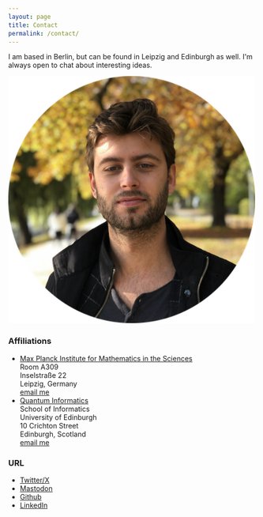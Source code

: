 ```yaml
---
layout: page
title: Contact
permalink: /contact/
---
```




<p class="main-col66 bottom-1"> 
I am based in Berlin, but can be found in Leipzig and Edinburgh as well. I'm always open to chat about interesting ideas.

<section class="main-col33">
	<img src="/assets/abel_herbst_circle.png" width="500">
</section>




<h3 class="main-col66"> Affiliations </h3>
<p class="main-col66">
<ul>
	<li> <a href="https://www.mis.mpg.de" target="_blank">Max Planck Institute for Mathematics in the Sciences </a><br> </li>
Room A309<br>
Inselstraße 22<br>
Leipzig, Germany<br>
<a href="mailto:axbxexl.jxaxnxsxmxax@mxixs.mxpxg.xdxe"
    onmouseover="this.href=this.href.replace(/x/g,'');">email me</a>


<li> <a href="https://web.inf.ed.ac.uk/quantum-informatics" target="_blank"> Quantum Informatics</a><br> </li>
School of Informatics<br>
University of Edinburgh<br>
10 Crichton Street<br>
Edinburgh, Scotland<br>
<a href="mailto:ax.ax.ax.jansmax@xsxmxsx.edx.acx.ukxxxx"
    onmouseover="this.href=this.href.replace(/x/g,'');">email me</a>
</ul>
</p>


<h3 class="main-col"> URL </h3>
<p class="main-col">
<ul>
<li><a href="https://twitter.com/Abelaer" target="_blank">Twitter/X</a><br></li>
<li><a rel="me" href="https://mathstodon.xyz/@Abel">Mastodon</a><br></li>
<li><a href="https://github.com/AJnsm" target="_blank">Github</a><br></li>
<li><a href="https://www.linkedin.com/in/abeljansma/" target="_blank">LinkedIn</a><br></li>
</ul>

</p>


<!-- 
Website built in Jekyll, hosted on Github Pages. 
<br>

&copy; {{ site.copyright }} {{ 'now' | date:'%Y'}} -->